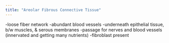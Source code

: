 ```yaml
---
title: "Areolar Fibrous Connective Tissue"
---
```

-loose fiber network
-abundant blood vessels
-underneath epithelial tissue, b/w muscles, &amp; serous membranes
-passage for nerves and blood vessels (innervated and getting many nutrients)
-fibroblast present

